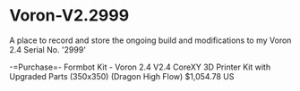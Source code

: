 # Voron-V2.2999

A place to record and store the ongoing build and modifications to my Voron 2.4 Serial No. '2999'


-=Purchase=-
Formbot Kit - Voron 2.4 V2.4 CoreXY 3D Printer Kit with Upgraded Parts (350x350) (Dragon High Flow) $1,054.78 US



